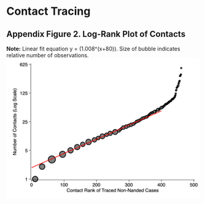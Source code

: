 # Contact Tracing

## Appendix Figure 2. Log-Rank Plot of Contacts

**Note:** Linear fit equation y = (1.008^(x+80)).
Size of bubble indicates relative number of observations.
![](logrank.png)
